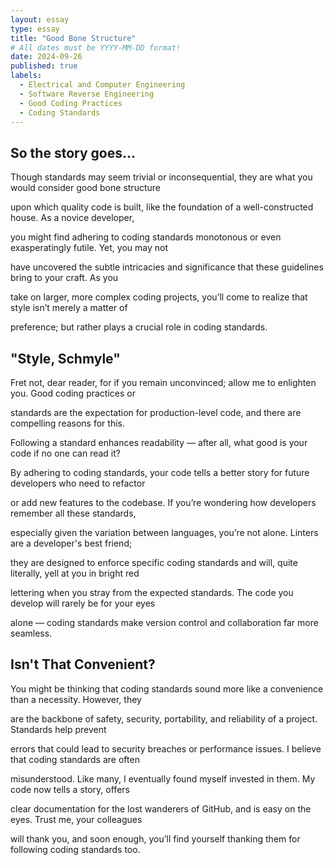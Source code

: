 ```yaml
---
layout: essay
type: essay
title: "Good Bone Structure"
# All dates must be YYYY-MM-DD format!
date: 2024-09-26
published: true
labels:
  - Electrical and Computer Engineering
  - Software Reverse Engineering
  - Good Coding Practices
  - Coding Standards
---
```


## So the story goes...


   Though standards may seem trivial or inconsequential, they are what you would consider good bone structure  
   
   upon which quality code is built, like the foundation of a well-constructed house. As a novice developer,  
   
   you might find adhering to coding standards monotonous or even exasperatingly futile. Yet, you may not  
   
   have uncovered the subtle intricacies and significance that these guidelines bring to your craft. As you  
   
   take on larger, more complex coding projects, you’ll come to realize that style isn’t merely a matter of  
   
   preference; but rather plays a crucial role in coding standards.

   

## "Style, Schmyle"


   Fret not, dear reader, for if you remain unconvinced; allow me to enlighten you. Good coding practices or  
   
   standards are the expectation for production-level code, and there are compelling reasons for this.  
   
   Following a standard enhances readability — after all, what good is your code if no one can read it?  
   
   By adhering to coding standards, your code tells a better story for future developers who need to refactor  
   
   or add new features to the codebase. If you’re wondering how developers remember all these standards, 
   
   especially given the variation between  languages, you’re not alone. Linters are a developer's best friend; 
   
   they are designed to enforce specific coding standards and will, quite literally, yell at you in bright red
   
   lettering when you stray from the expected standards. The code you develop will rarely be for your eyes
   
   alone — coding standards make version control and collaboration far more seamless.
   
   

## Isn't That Convenient?


   You might be thinking that coding standards sound more like a convenience than a necessity. However, they  
   
   are the backbone of safety, security, portability, and reliability of a project. Standards help prevent  
   
   errors that could lead to security breaches or performance issues. I believe that coding standards are often  
   
   misunderstood. Like many, I eventually found myself invested in them. My code now tells a story, offers  
   
   clear documentation for the lost wanderers of GitHub, and is easy on the eyes. Trust me, your colleagues  
   
   will thank you, and soon enough, you’ll find yourself thanking them for following coding standards too.




